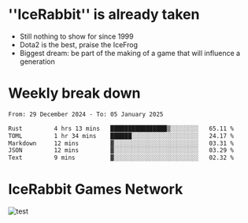 # ''IceRabbit'' is already taken
- Still nothing to show for since 1999
- Dota2 is the best, praise the IceFrog
- Biggest dream: be part of the making of a game that will influence a generation

# Weekly break down
<!--START_SECTION:waka-->

```txt
From: 29 December 2024 - To: 05 January 2025

Rust         4 hrs 13 mins   ████████████████▒░░░░░░░░   65.11 %
TOML         1 hr 34 mins    ██████░░░░░░░░░░░░░░░░░░░   24.17 %
Markdown     12 mins         ▓░░░░░░░░░░░░░░░░░░░░░░░░   03.31 %
JSON         12 mins         ▓░░░░░░░░░░░░░░░░░░░░░░░░   03.29 %
Text         9 mins          ▓░░░░░░░░░░░░░░░░░░░░░░░░   02.32 %
```

<!--END_SECTION:waka-->

# IceRabbit Games Network
![test](https://steam-stat.vercel.app/api?profileName=IceRabbit.png)
